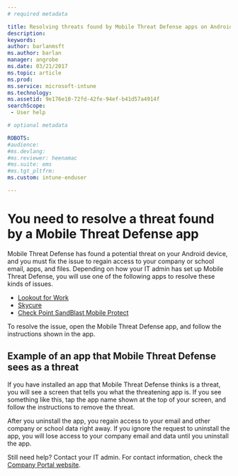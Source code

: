 ```yaml
---
# required metadata

title: Resolving threats found by Mobile Threat Defense apps on Android | Microsoft Docs
description:
keywords:
author: barlanmsft
ms.author: barlan
manager: angrobe
ms.date: 03/21/2017
ms.topic: article
ms.prod:
ms.service: microsoft-intune
ms.technology:
ms.assetid: 9e176e10-72fd-42fe-94ef-b41d57a4914f
searchScope:
 - User help

# optional metadata

ROBOTS:  
#audience:
#ms.devlang:
#ms.reviewer: heenamac
#ms.suite: ems
#ms.tgt_pltfrm:
ms.custom: intune-enduser

---
```


# You need to resolve a threat found by a Mobile Threat Defense app

Mobile Threat Defense has found a potential threat on your Android device, and you must fix the issue to regain access to your company or school email, apps, and files. Depending on how your IT admin has set up Mobile Threat Defense, you will use one of the following apps to resolve these kinds of issues.

* [Lookout for Work](you-need-to-resolve-a-threat-found-by-lookout-for-work-android.md)
* [Skycure](you-need-to-resolve-a-threat-found-by-skycure-android.md)
* [Check Point SandBlast Mobile Protect](you-need-to-resolve-a-threat-found-by-checkpoint-android.md)

To resolve the issue, open the Mobile Threat Defense app, and follow the instructions shown in the app.

## Example of an app that Mobile Threat Defense sees as a threat

If you have installed an app that Mobile Threat Defense thinks is a threat, you will see a screen that tells you what the threatening app is. If you see something like this, tap the app name shown at the top of your screen, and follow the instructions to remove the threat.

After you uninstall the app, you regain access to your email and other company or school data right away. If you ignore the request to uninstall the app, you will lose access to your company email and data until you uninstall the app.

Still need help? Contact your IT admin. For contact information, check the [Company Portal website](http://portal.manage.microsoft.com).
